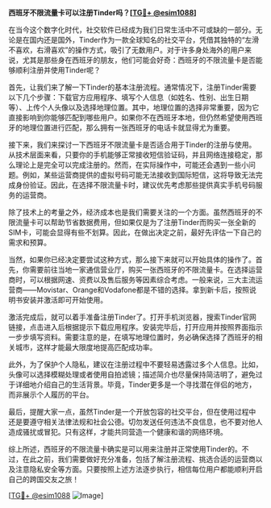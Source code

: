 **西班牙不限流量卡可以注册Tinder吗？[[TG💪+ @esim1088](https://t.me/s/esim1088)]**

在当今这个数字化时代，社交软件已经成为我们日常生活中不可或缺的一部分。无论是在国内还是国外，Tinder作为一款全球知名的社交平台，凭借其独特的“左滑不喜欢，右滑喜欢”的操作方式，吸引了无数用户。对于许多身处海外的用户来说，尤其是那些身在西班牙的朋友，他们可能会好奇：西班牙的不限流量卡是否能够顺利注册并使用Tinder呢？

首先，让我们来了解一下Tinder的基本注册流程。通常情况下，注册Tinder需要以下几个步骤：下载官方应用程序、填写个人信息（如姓名、性别、出生日期等）、上传个人头像以及选择地理位置。其中，地理位置的选择非常重要，因为它直接影响到你能够匹配到哪些用户。如果你不在西班牙本地，但仍然希望使用西班牙的地理位置进行匹配，那么拥有一张西班牙的电话卡就显得尤为重要。

接下来，我们来探讨一下西班牙不限流量卡是否适合用于Tinder的注册与使用。从技术层面来看，只要你的手机能够正常接收短信验证码，并且网络连接稳定，那么理论上是完全可以完成注册的。然而，在实际操作中，可能还会遇到一些小问题。例如，某些运营商提供的虚拟号码可能无法接收到国际短信，这将导致无法完成身份验证。因此，在选择不限流量卡时，建议优先考虑那些提供真实手机号码服务的运营商。

除了技术上的考量之外，经济成本也是我们需要关注的一个方面。虽然西班牙的不限流量卡可以帮助节省数据费用，但如果仅是为了注册Tinder而购买一张全新的SIM卡，可能会显得有些不划算。因此，在做出决定之前，最好先评估一下自己的需求和预算。

当然，如果你已经决定要尝试这种方式，那么接下来就可以开始具体的操作了。首先，你需要前往当地一家通信营业厅，购买一张西班牙的不限流量卡。在选择运营商时，可以根据网速、资费以及售后服务等因素综合考虑。一般来说，三大主流运营商——Movistar、Orange和Vodafone都是不错的选择。拿到新卡后，按照说明书安装并激活即可开始使用。

激活完成后，就可以着手准备注册Tinder了。打开手机浏览器，搜索Tinder官网链接，点击进入后根据提示下载应用程序。安装完毕后，打开应用并按照界面指示一步步填写资料。需要注意的是，在填写地理位置时，务必确保选择了西班牙的相关城市，这样才能最大限度地提高匹配成功率。

此外，为了保护个人隐私，建议在注册过程中不要轻易透露过多个人信息。比如，头像可以选择模糊处理或者使用自拍滤镜；描述简介也尽量保持简洁明了，避免过于详细地介绍自己的生活背景。毕竟，Tinder更多是一个寻找潜在伴侣的地方，而非展示个人履历的平台。

最后，提醒大家一点，虽然Tinder是一个开放包容的社交平台，但在使用过程中还是要遵守相关法律法规和社会公德。切勿发送任何违法不良信息，也不要对他人造成骚扰或冒犯。只有这样，才能共同营造一个健康和谐的网络环境。

综上所述，西班牙的不限流量卡确实是可以用来注册并正常使用Tinder的。不过，在此之前，我们需要做好充分准备，包括了解注册流程、挑选合适的运营商以及注意隐私安全等方面。只要按照上述方法逐步执行，相信每位用户都能顺利开启自己的跨国交友之旅！

[[TG💪+ @esim1088](https://t.me/s/esim1088) ![Image](https://i.postimg.cc/4NQfJmqS/Snipaste-2025-05-13-00-14-12.png)]